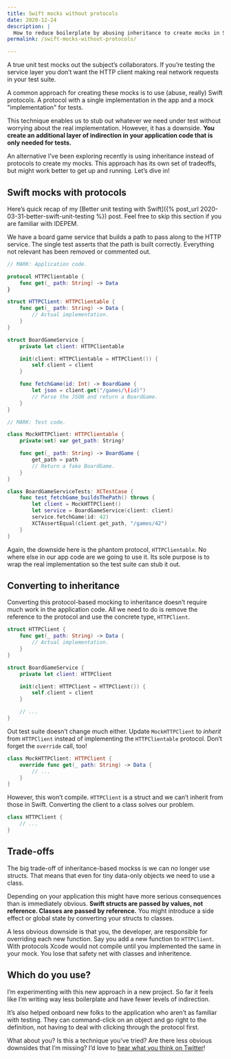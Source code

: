 ```yaml
---
title: Swift mocks without protocols
date: 2020-12-24
description: |
  How to reduce boilerplate by abusing inheritance to create mocks in Swift.
permalink: /swift-mocks-without-protocols/

---
```


A true unit test mocks out the subject’s collaborators. If you’re testing the service layer you don’t want the HTTP client making real network requests in your test suite.

A common approach for creating these mocks is to use (abuse, really) Swift protocols. A protocol with a single implementation in the app and a mock "implementation" for tests.

This technique enables us to stub out whatever we need under test without worrying about the real implementation. However, it has a downside.  **You create an additional layer of indirection in your application code that is only needed for tests.**

An alternative I’ve been exploring recently is using inheritance instead of protocols to create my mocks. This approach has its own set of tradeoffs, but might work better to get up and running. Let’s dive in!

## Swift mocks with protocols

Here’s quick recap of my [Better unit testing with Swift]({% post_url 2020-03-31-better-swift-unit-testing %}) post. Feel free to skip this section if you are familiar with IDEPEM.

We have a board game service that builds a path to pass along to the HTTP service. The single test asserts that the path is built correctly. Everything not relevant has been removed or commented out.

```swift
// MARK: Application code.

protocol HTTPClientable {
    func get(_ path: String) -> Data
}

struct HTTPClient: HTTPClientable {
    func get(_ path: String) -> Data {
        // Actual implementation.
    }
}

struct BoardGameService {
    private let client: HTTPClientable

    init(client: HTTPClientable = HTTPClient()) {
        self.client = client
    }

    func fetchGame(id: Int) -> BoardGame {
        let json = client.get("/games/\(id)")
        // Parse the JSON and return a BoardGame.
    }
}
```

```swift
// MARK: Test code.

class MockHTTPClient: HTTPClientable {
    private(set) var get_path: String?

    func get(_ path: String) -> BoardGame {
        get_path = path
        // Return a fake BoardGame.
    }
}

class BoardGameServiceTests: XCTestCase {
    func test_fetchGame_buildsThePath() throws {
        let client = MockHTTPClient()
        let service = BoardGameService(client: client)
        service.fetchGame(id: 42)
        XCTAssertEqual(client.get_path, "/games/42")
    }
}
```

Again, the downside here is the phantom protocol, `HTTPClientable`. No where else in our app code are we going to use it. Its sole purpose is to wrap the real implementation so the test suite can stub it out.

## Converting to inheritance

Converting this protocol-based mocking to inheritance doesn’t require much work in the application code. All we need to do is remove the reference to the protocol and use the concrete type, `HTTPClient`.

```swift
struct HTTPClient {
    func get(_ path: String) -> Data {
        // Actual implementation.
    }
}

struct BoardGameService {
    private let client: HTTPClient

    init(client: HTTPClient = HTTPClient()) {
        self.client = client
    }

    // ...
}
```

Out test suite doesn’t change much either. Update `MockHTTPClient` to *inherit* from `HTTPClient` instead of implementing the `HTTPClientable` protocol. Don’t forget the `override` call, too!

```swift
class MockHTTPClient: HTTPClient {
    override func get(_ path: String) -> Data {
        // ...
    }
}
```

However, this won’t compile. `HTTPClient` is a struct and we can’t inherit from those in Swift. Converting the client to a class solves our problem.

```swift
class HTTPClient {
    // ...
}
```

## Trade-offs

The big trade-off of inheritance-based mockss is we can no longer use structs. That means that even for tiny data-only objects we need to use a class.

Depending on your application this might have more serious consequences than is immediately obvious. **Swift structs are passed by values, not reference. Classes are passed by reference.** You might introduce a side effect or global state by converting your structs to classes.

A less obvious downside is that you, the developer, are responsible for overriding each new function. Say you add a new function to `HTTPClient`. With protocols Xcode would not compile until you implemented the same in your mock. You lose that safety net with classes and inheritence.

## Which do you use?

I’m experimenting with this new approach in a new project. So far it feels like I’m writing way less boilerplate and have fewer levels of indirection.

It’s also helped onboard new folks to the application who aren’t as familiar with testing. They can command-click on an object and go right to the definition, not having to deal with clicking through the protocol first.

What about you? Is this a technique you’ve tried? Are there less obvious downsides that I’m missing? I’d love to [hear what you think on Twitter](https://twitter.com/joemasilotti)!
